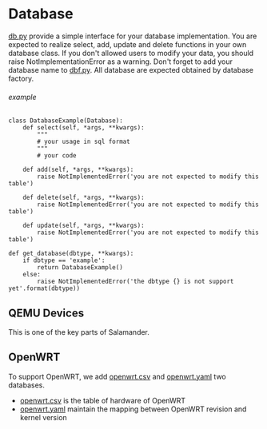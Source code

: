 # Database

[db.py](./db.py) provide a simple interface for your database implementation. You are expected to realize
select, add, update and delete functions in your own database class. If you don't allowed users to
modify your data, you should raise NotImplementationError as a warning. Don't forget to add your database name
to [dbf.py](./dbf.py). All database are expected obtained by database factory.

###### example
```text
class DatabaseExample(Database):
    def select(self, *args, **kwargs):
        """
        # your usage in sql format
        """
        # your code

    def add(self, *args, **kwargs):
        raise NotImplementedError('you are not expected to modify this table')

    def delete(self, *args, **kwargs):
        raise NotImplementedError('you are not expected to modify this table')

    def update(self, *args, **kwargs):
        raise NotImplementedError('you are not expected to modify this table')

def get_database(dbtype, **kwargs):
    if dbtype == 'example':
        return DatabaseExample()
    else:
        raise NotImplementedError('the dbtype {} is not support yet'.format(dbtype))
```

## QEMU Devices

This is one of the key parts of Salamander.


## OpenWRT

To support OpenWRT, we add [openwrt.csv](./openwrt.csv) and [openwrt.yaml](./openwrt.yaml) two databases.
+ [openwrt.csv](./openwrt.csv) is the table of hardware of OpenWRT
+ [openwrt.yaml](./openwrt.yaml) maintain the mapping between OpenWRT revision and kernel version
